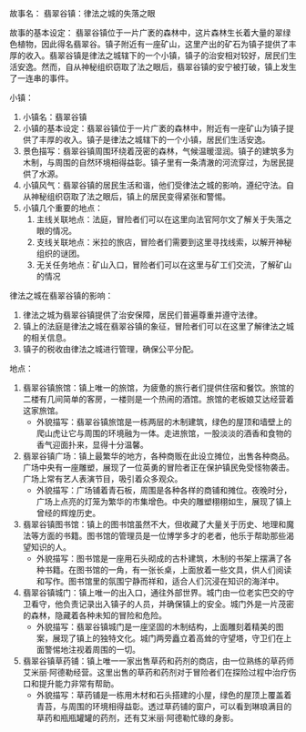 故事名： 翡翠谷镇：律法之城的失落之眼

故事的基本设定： 翡翠谷镇位于一片广袤的森林中，这片森林生长着大量的翠绿色植物，因此得名翡翠谷。镇子附近有一座矿山，这里产出的矿石为镇子提供了丰厚的收入。翡翠谷镇是律法之城辖下的一个小镇，镇子的治安相对较好，居民们生活安逸。然而，自从神秘组织窃取了法之眼后，翡翠谷镇的安宁被打破，镇上发生了一连串的事件。

小镇：

1. 小镇名：翡翠谷镇
2. 小镇的基本设定：翡翠谷镇位于一片广袤的森林中，附近有一座矿山为镇子提供了丰厚的收入。镇子是律法之城辖下的一个小镇，居民们生活安逸。
3. 景色描写：翡翠谷镇周围环绕着茂密的森林，气候温暖湿润。镇子的建筑多为木制，与周围的自然环境相得益彰。镇子里有一条清澈的河流穿过，为居民提供了水源。
4. 小镇风气：翡翠谷镇的居民生活和谐，他们受律法之城的影响，遵纪守法。自从神秘组织窃取了法之眼后，镇上的居民变得紧张和警惕。
5. 小镇几个重要的地点：
   1. 主线关联地点：法庭，冒险者们可以在这里向法官阿尔文了解关于失落之眼的情况。
   2. 支线关联地点：米拉的旅店，冒险者们需要到这里寻找线索，以解开神秘组织的谜团。
   3. 无关任务地点：矿山入口，冒险者们可以在这里与矿工们交流，了解矿山的情况

律法之城在翡翠谷镇的影响：

1. 律法之城为翡翠谷镇提供了治安保障，居民们普遍尊重并遵守法律。
2. 镇上的法庭是律法之城在翡翠谷镇的象征，冒险者们可以在这里了解律法之城的相关信息。
3. 镇子的税收由律法之城进行管理，确保公平分配。

地点：

1. 翡翠谷镇旅馆：镇上唯一的旅馆，为疲惫的旅行者们提供住宿和餐饮。旅馆的二楼有几间简单的客房，一楼则是一个热闹的酒馆。旅馆的老板娘艾达经营着这家旅馆。
   - 外貌描写：翡翠谷镇旅馆是一栋两层的木制建筑，绿色的屋顶和墙壁上的爬山虎让它与周围的环境融为一体。走进旅馆，一股淡淡的酒香和食物的香气迎面扑来，显得十分温馨。
2. 翡翠谷镇广场：镇上最繁华的地方，各种商贩在此设立摊位，出售各种商品。广场中央有一座雕塑，展现了一位英勇的冒险者正在保护镇民免受怪物袭击。广场上常有艺人表演节目，吸引着众多观众。
   - 外貌描写：广场铺着青石板，周围是各种各样的商铺和摊位。夜晚时分，广场上点亮的灯笼为繁华的市集增色。中央的雕塑栩栩如生，展现了镇上曾经的辉煌历史。
3. 翡翠谷镇图书馆：镇上的图书馆虽然不大，但收藏了大量关于历史、地理和魔法等方面的书籍。图书馆的管理员是一位博学多才的老者，他乐于帮助那些渴望知识的人。
   - 外貌描写：图书馆是一座用石头砌成的古朴建筑，木制的书架上摆满了各种书籍。在图书馆的一角，有一张长桌，上面放着一些文具，供人们阅读和写作。图书馆里的氛围宁静而祥和，适合人们沉浸在知识的海洋中。
4. 翡翠谷镇城门：镇上唯一的出入口，通往外部世界。城门由一位老实巴交的守卫看守，他负责记录出入镇子的人员，并确保镇上的安全。城门外是一片茂密的森林，隐藏着各种未知的冒险和危险。
   - 外貌描写：翡翠谷镇城门是一座坚固的木制结构，上面雕刻着精美的图案，展现了镇上的独特文化。城门两旁矗立着高耸的守望塔，守卫们在上面警惕地注视着周围的一切。
5. 翡翠谷镇草药铺：镇上唯一一家出售草药和药剂的商店，由一位熟练的草药师艾米丽·阿德勒经营。这里出售的草药和药剂对于冒险者们在探险过程中治疗伤口和提升能力非常有帮助。
   - 外貌描写：草药铺是一栋用木材和石头搭建的小屋，绿色的屋顶上覆盖着青苔，与周围的环境相得益彰。透过草药铺的窗户，可以看到琳琅满目的草药和瓶瓶罐罐的药剂，还有艾米丽·阿德勒忙碌的身影。